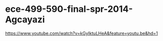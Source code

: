 ece-499-590-final-spr-2014-Agcayazi
===============

https://www.youtube.com/watch?v=kGyIktuLHeA&feature=youtu.be&hd=1
